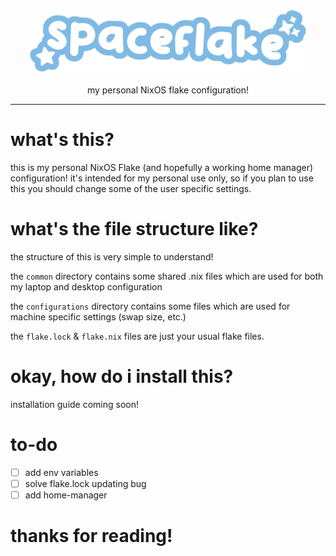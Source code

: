 <h3 align="center"><img src="/common/spaceflakelogo2.png" alt="logo" height="100px"></h3>
<p align="center">my personal NixOS flake configuration!</p>
<hr class="solid">

# what's this?
this is my personal NixOS Flake (and hopefully a working home manager) configuration! it's intended for my personal use only, so if you plan to use this you should change some of the user specific settings.

# what's the file structure like?
the structure of this is very simple to understand!

the `common` directory contains some shared .nix files which are used for both my laptop and desktop configuration

the `configurations` directory contains some files which are used for machine specific settings (swap size, etc.)

the `flake.lock` & `flake.nix` files are just your usual flake files.

# okay, how do i install this?
installation guide coming soon!

# to-do
- [ ] add env variables
- [ ] solve flake.lock updating bug
- [ ] add home-manager

# thanks for reading!

